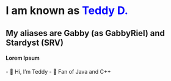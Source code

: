 
<h1>I am known as <span style="color:blue;">Teddy D.</span></h1>
<h2>My aliases are <span class="sub-title">Gabby (as GabbyRiel) and Stardyst (SRV) </span></h2>
<h4>Lorem Ipsum</h4>
- 👋 Hi, I’m Teddy
- 👀 Fan of Java and C++



<!---
Appl3Kitti3/Appl3Kitti3 is a ✨ special ✨ repository because its `README.md` (this file) appears on your GitHub profile.
You can click the Preview link to take a look at your changes.
- 📫 How to reach me ...
- 💞️ I’m looking to collaborate on ...
--->

